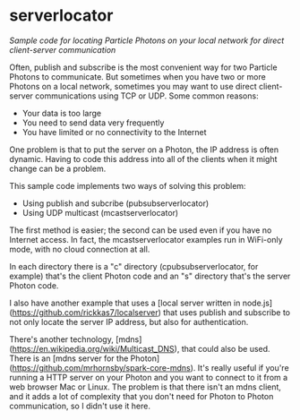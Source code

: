 # serverlocator

*Sample code for locating Particle Photons on your local network for direct client-server communication*

Often, publish and subscribe is the most convenient way for two Particle Photons to communicate. But sometimes when you have two or more Photons on a local network, sometimes you may want to use direct client-server communications using TCP or UDP. Some common reasons:

- Your data is too large
- You need to send data very frequently
- You have limited or no connectivity to the Internet

One problem is that to put the server on a Photon, the IP address is often dynamic. Having to code this address into all of the clients when it might change can be a problem.

This sample code implements two ways of solving this problem:

- Using publish and subcribe (pubsubserverlocator)
- Using UDP multicast (mcastserverlocator)

The first method is easier; the second can be used even if you have no Internet access. In fact, the mcastserverlocator examples run in WiFi-only mode, with no cloud connection at all.

In each directory there is a "c" directory (cpubsubserverlocator, for example) that's the client Photon code and an "s" directory that's the server Photon code.

I also have another example that uses a [local server written in node.js] (https://github.com/rickkas7/localserver) that uses publish and subscribe to not only locate the server IP address, but also for authentication.

There's another technology, [mdns] (https://en.wikipedia.org/wiki/Multicast_DNS), that could also be used. There is an [mdns server for the Photon] (https://github.com/mrhornsby/spark-core-mdns). It's really useful if you're running a HTTP server on your Photon and you want to connect to it from a web browser Mac or Linux. The problem is that there isn't an mdns client, and it adds a lot of complexity that you don't need for Photon to Photon communication, so I didn't use it here.

 

